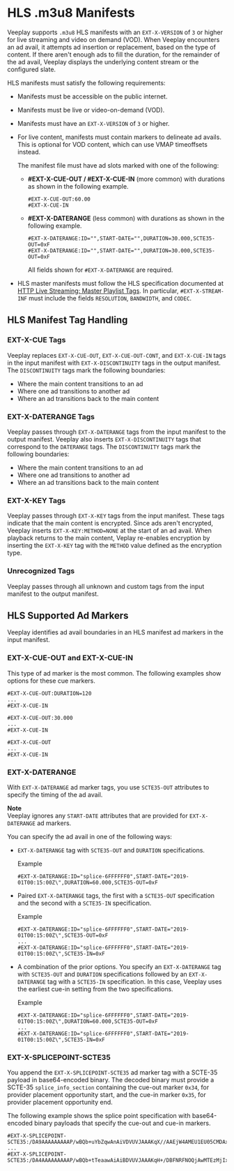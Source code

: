 # HLS .m3u8 Manifests

Veeplay supports `.m3u8` HLS manifests with an `EXT-X-VERSION` of `3` or higher for live streaming and video on demand (VOD). When Veeplay encounters an ad avail, it attempts ad insertion or replacement, based on the type of content. If there aren't enough ads to fill the duration, for the remainder of the ad avail, Veeplay displays the underlying content stream or the configured slate.

HLS manifests must satisfy the following requirements:
+ Manifests must be accessible on the public internet.
+ Manifests must be live or video-on-demand (VOD).
+ Manifests must have an `EXT-X-VERSION` of `3` or higher.
+ For live content, manifests must contain markers to delineate ad avails. This is optional for VOD content, which can use VMAP timeoffsets instead. 

  The manifest file must have ad slots marked with one of the following:
  + **#EXT-X-CUE-OUT / #EXT-X-CUE-IN** (more common) with durations as shown in the following example.

    ```
    #EXT-X-CUE-OUT:60.00
    #EXT-X-CUE-IN
    ```
  + **#EXT-X-DATERANGE** (less common) with durations as shown in the following example.

    ```
    #EXT-X-DATERANGE:ID="",START-DATE="",DURATION=30.000,SCTE35-OUT=0xF
    #EXT-X-DATERANGE:ID="",START-DATE="",DURATION=30.000,SCTE35-OUT=0xF
    ```

    All fields shown for `#EXT-X-DATERANGE` are required.

+ HLS master manifests must follow the HLS specification documented at [HTTP Live Streaming: Master Playlist Tags](https://tools.ietf.org/html/draft-pantos-http-live-streaming-21#section-4.3.4). In particular, `#EXT-X-STREAM-INF` must include the fields `RESOLUTION`, `BANDWIDTH`, and `CODEC`.

## HLS Manifest Tag Handling

### EXT-X-CUE Tags

Veeplay replaces `EXT-X-CUE-OUT`, `EXT-X-CUE-OUT-CONT`, and `EXT-X-CUE-IN` tags in the input manifest with `EXT-X-DISCONTINUITY` tags in the output manifest. The `DISCONTINUITY` tags mark the following boundaries:
+ Where the main content transitions to an ad
+ Where one ad transitions to another ad
+ Where an ad transitions back to the main content

### EXT-X-DATERANGE Tags

Veeplay passes through `EXT-X-DATERANGE` tags from the input manifest to the output manifest. Veeplay also inserts `EXT-X-DISCONTINUITY` tags that correspond to the `DATERANGE` tags. The `DISCONTINUITY` tags mark the following boundaries:
+ Where the main content transitions to an ad
+ Where one ad transitions to another ad
+ Where an ad transitions back to the main content

### EXT-X-KEY Tags

Veeplay passes through `EXT-X-KEY` tags from the input manifest. These tags indicate that the main content is encrypted. Since ads aren't encrypted, Veeplay inserts `EXT-X-KEY:METHOD=NONE` at the start of an ad avail. When playback returns to the main content, Veplay re-enables encryption by inserting the `EXT-X-KEY` tag with the `METHOD` value defined as the encryption type.

### Unrecognized Tags

Veeplay passes through all unknown and custom tags from the input manifest to the output manifest.

## HLS Supported Ad Markers

Veeplay identifies ad avail boundaries in an HLS manifest ad markers in the input manifest.

### EXT-X-CUE-OUT and EXT-X-CUE-IN

This type of ad marker is the most common. The following examples show options for these cue markers.

```
#EXT-X-CUE-OUT:DURATION=120
...
#EXT-X-CUE-IN
```

```
#EXT-X-CUE-OUT:30.000 
...
#EXT-X-CUE-IN
```

```
#EXT-X-CUE-OUT
...
#EXT-X-CUE-IN
```

### EXT-X-DATERANGE

With `EXT-X-DATERANGE` ad marker tags, you use `SCTE35-OUT` attributes to specify the timing of the ad avail. 

**Note**  
Veeplay ignores any `START-DATE` attributes that are provided for `EXT-X-DATERANGE` ad markers. 

You can specify the ad avail in one of the following ways:
+ `EXT-X-DATERANGE` tag with `SCTE35-OUT` and `DURATION` specifications. 

  Example

  ```
  #EXT-X-DATERANGE:ID="splice-6FFFFFF0",START-DATE="2019-01T00:15:00Z\",DURATION=60.000,SCTE35-OUT=0xF
  ```
+ Paired `EXT-X-DATERANGE` tags, the first with a `SCTE35-OUT` specification and the second with a `SCTE35-IN` specification. 

  Example

  ```
  #EXT-X-DATERANGE:ID="splice-6FFFFFF0",START-DATE="2019-01T00:15:00Z\",SCTE35-OUT=0xF
  ...
  #EXT-X-DATERANGE:ID="splice-6FFFFFF0",START-DATE="2019-01T00:15:00Z\",SCTE35-IN=0xF
  ```
+ A combination of the prior options. You specify an `EXT-X-DATERANGE` tag with `SCTE35-OUT` and `DURATION` specifications followed by an `EXT-X-DATERANGE` tag with a `SCTE35-IN` specification. In this case, Veeplay uses the earliest cue-in setting from the two specifications.

  Example

  ```
  #EXT-X-DATERANGE:ID="splice-6FFFFFF0",START-DATE="2019-01T00:15:00Z\",DURATION=60.000,SCTE35-OUT=0xF
  ...
  #EXT-X-DATERANGE:ID="splice-6FFFFFF0",START-DATE="2019-01T00:15:00Z\",SCTE35-IN=0xF
  ```

### EXT-X-SPLICEPOINT-SCTE35

You append the `EXT-X-SPLICEPOINT-SCTE35` ad marker tag with a SCTE-35 payload in base64-encoded binary. The decoded binary must provide a SCTE-35 `splice_info_section` containing the cue-out marker `0x34`, for provider placement opportunity start, and the cue-in marker `0x35`, for provider placement opportunity end. 

The following example shows the splice point specification with base64-encoded binary payloads that specify the cue-out and cue-in markers. 

```
#EXT-X-SPLICEPOINT-SCTE35:/DA9AAAAAAAAAP/wBQb+uYbZqwAnAiVDVUVJAAAKqX//AAEjW4AMEU1EU05CMDAxMTMyMjE5M19ONAAAmXz5JA==
...
#EXT-X-SPLICEPOINT-SCTE35:/DA4AAAAAAAAAP/wBQb+tTeaawAiAiBDVUVJAAAKqH+/DBFNRFNOQjAwMTEzMjIxOTJfTjUAAIiGK1s=
```
